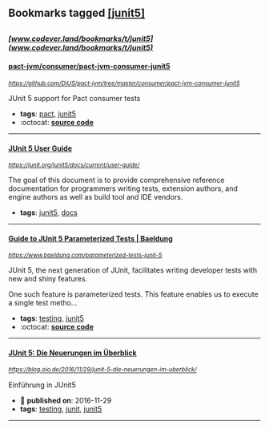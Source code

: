 ## Bookmarks tagged [[junit5]](https://www.codever.land/search?q=[junit5])

_<sup><sup>[www.codever.land/bookmarks/t/junit5](www.codever.land/bookmarks/t/junit5)</sup></sup>_
---
#### [pact-jvm/consumer/pact-jvm-consumer-junit5](https://github.com/DiUS/pact-jvm/tree/master/consumer/pact-jvm-consumer-junit5)
_<sup>https://github.com/DiUS/pact-jvm/tree/master/consumer/pact-jvm-consumer-junit5</sup>_

JUnit 5 support for Pact consumer tests
* **tags**: [pact](../tagged/pact.md), [junit5](../tagged/junit5.md)
* :octocat: **[source code](https://github.com/DiUS/pact-jvm/tree/master/consumer/pact-jvm-consumer-junit5)**
---
#### [JUnit 5 User Guide](https://junit.org/junit5/docs/current/user-guide/)
_<sup>https://junit.org/junit5/docs/current/user-guide/</sup>_

The goal of this document is to provide comprehensive reference documentation for programmers writing tests, extension authors, and engine authors as well as build tool and IDE vendors.
* **tags**: [junit5](../tagged/junit5.md), [docs](../tagged/docs.md)
---
#### [Guide to JUnit 5 Parameterized Tests | Baeldung](https://www.baeldung.com/parameterized-tests-junit-5)
_<sup>https://www.baeldung.com/parameterized-tests-junit-5</sup>_

JUnit 5, the next generation of JUnit, facilitates writing developer tests with new and shiny features.

One such feature is parameterized tests. This feature enables us to execute a single test metho...
* **tags**: [testing](../tagged/testing.md), [junit5](../tagged/junit5.md)
* :octocat: **[source code](https://github.com/eugenp/tutorials/tree/master/testing-modules/junit5-annotations)**
---
#### [JUnit 5: Die Neuerungen im Überblick ](https://blog.oio.de/2016/11/29/junit-5-die-neuerungen-im-uberblick/)
_<sup>https://blog.oio.de/2016/11/29/junit-5-die-neuerungen-im-uberblick/</sup>_

Einführung in JUnit5
* :calendar: **published on**: 2016-11-29
* **tags**: [testing](../tagged/testing.md), [junit](../tagged/junit.md), [junit5](../tagged/junit5.md)
---
